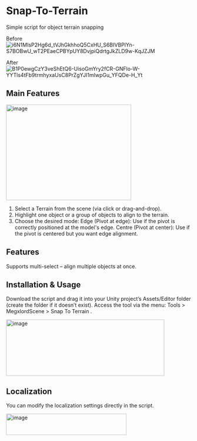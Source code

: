 # Snap-To-Terrain
Simple script for object terrain snapping

Before
![i6N1MIsP2Hg6d_tVJhGkhhoQ5CxHU_S6BIVBPlYn-S7BOBwU_wT2PEaeCPBYpUY8DvjpiQdrtgJkZLD9w-KqJZJM](https://github.com/user-attachments/assets/fa4f0d8a-da93-414b-8edc-7f8018350bf6)

After
![B1P0ewgCzY3veShEtQ6-UisoGmYry2fCR-GNFlo-W-YYTls4tFb9trmhyxaUsC8PrZgYJI1mlwpGu_YFQDe-H_Yt](https://github.com/user-attachments/assets/dc093f7a-8441-43a9-a75f-721056eacf7c)

## Main Features
<img width="340" height="260" alt="image" src="https://github.com/user-attachments/assets/c44d538b-d5c1-42e1-a74d-ac6c3d0314e1" />

1. Select a Terrain from the scene (via click or drag-and-drop).
2. Highlight one object or a group of objects to align to the terrain.
3. Choose the desired mode:
    Edge (Pivot at edge): Use if the pivot is correctly positioned at the model's edge.
    Centre (Pivot at center): Use if the pivot is centered but you want edge alignment.

## Features
Supports multi-select – align multiple objects at once.

## Installation & Usage
Download the script and drag it into your Unity project’s Assets/Editor folder (create the folder if it doesn’t exist).
Access the tool via the menu: Tools > MegxlordScene > Snap To Terrain .

<img width="430" height="153" alt="image" src="https://github.com/user-attachments/assets/841e1bf7-590c-4700-8f64-109dd18151fa " />

## Localization

You can modify the localization settings directly in the script.

<img width="327" height="58" alt="image" src="https://github.com/user-attachments/assets/0db49e91-de94-4022-8901-559d9f54994a " />
